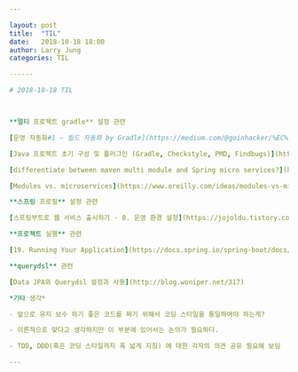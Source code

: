 ```yaml
---

layout: post
title:  "TIL"
date:   2018-10-18 18:00
author: Larry Jung
categories: TIL

------

# 2018-10-18 TIL 



**멀티 프로젝트 gradle** 설정 관련

[운영 자동화#1 — 빌드 자동화 by Gradle](https://medium.com/@goinhacker/%EC%9A%B4%EC%98%81-%EC%9E%90%EB%8F%99%ED%99%94-1-%EB%B9%8C%EB%93%9C-%EC%9E%90%EB%8F%99%ED%99%94-by-gradle-7630c0993d09)  

[Java 프로젝트 초기 구성 및 플러그인 (Gradle, Checkstyle, PMD, Findbugs)](https://blog.lulab.net/initial-java-project-with-gradle-and-plugins/)  

[differentiate between maven multi module and Spring micro services?](https://stackoverflow.com/questions/45755580/differentiate-between-maven-multi-module-and-spring-micro-services)  

[Modules vs. microservices](https://www.oreilly.com/ideas/modules-vs-microservices) 아직 안읽어봄;  

**스프링 프로필** 설정 관련  

[스프링부트로 웹 서비스 출시하기 - 8. 운영 환경 설정](https://jojoldu.tistory.com/269)  

**프로젝트 실행** 관련  

[19. Running Your Application](https://docs.spring.io/spring-boot/docs/current/reference/html/using-boot-running-your-application.html)  

**querydsl** 관련  

[Data JPA와 Querydsl 설정과 사용](http://blog.woniper.net/317)  

*기타 생각*  

- 앞으로 유지 보수 하기 좋은 코드를 짜기 위해서 코딩 스타일을 통일하여야 하는게?  

- 이론적으로 맞다고 생각하지만 이 부분에 있어서는 논의가 필요하다.   

- TDD, DDD(혹은 코딩 스타일까지 폭 넓게 지칭) 에 대한 각자의 의견 공유 필요해 보임  

---
```


